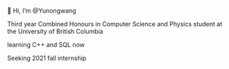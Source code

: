 👋 Hi, I’m @Yunongwang

Third year Combined Honours in Computer Science and Physics student at the University of British Columbia

learning C++ and SQL now

Seeking 2021 fall internship
